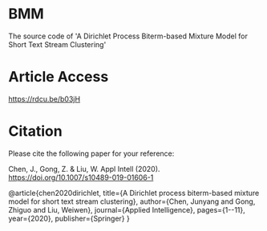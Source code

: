 # BMM

The source code of 'A Dirichlet Process Biterm-based Mixture Model for Short Text Stream Clustering'

# Article Access

https://rdcu.be/b03jH

# Citation

Please cite the following paper for your reference:

Chen, J., Gong, Z. & Liu, W. Appl Intell (2020). https://doi.org/10.1007/s10489-019-01606-1


@article{chen2020dirichlet,
  title={A Dirichlet process biterm-based mixture model for short text stream clustering},
  author={Chen, Junyang and Gong, Zhiguo and Liu, Weiwen},
  journal={Applied Intelligence},
  pages={1--11},
  year={2020},
  publisher={Springer}
}
